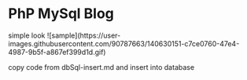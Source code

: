 <h1>PhP MySql Blog</h1>
simple look 
![sample](https://user-images.githubusercontent.com/90787663/140630151-c7ce0760-47e4-4987-9b5f-a867ef399d1d.gif)

copy code from  dbSql-insert.md and insert into database

